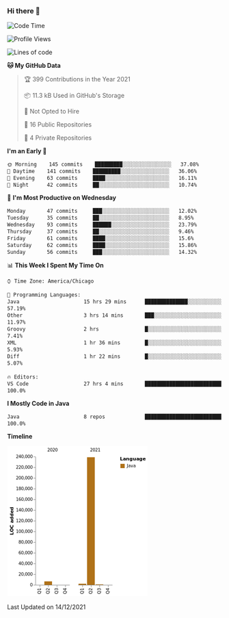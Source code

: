 ### Hi there 👋


<!--START_SECTION:waka-->
![Code Time](http://img.shields.io/badge/Code%20Time-1%2C860%20hrs%2035%20mins-blue)

![Profile Views](http://img.shields.io/badge/Profile%20Views-0-blue)

![Lines of code](https://img.shields.io/badge/From%20Hello%20World%20I%27ve%20Written-248%20Thousand%20lines%20of%20code-blue)

**🐱 My GitHub Data** 

> 🏆 399 Contributions in the Year 2021
 > 
> 📦 11.3 kB Used in GitHub's Storage 
 > 
> 🚫 Not Opted to Hire
 > 
> 📜 16 Public Repositories 
 > 
> 🔑 4 Private Repositories  
 > 
**I'm an Early 🐤** 

```text
🌞 Morning    145 commits    █████████░░░░░░░░░░░░░░░░   37.08% 
🌆 Daytime    141 commits    █████████░░░░░░░░░░░░░░░░   36.06% 
🌃 Evening    63 commits     ████░░░░░░░░░░░░░░░░░░░░░   16.11% 
🌙 Night      42 commits     ██░░░░░░░░░░░░░░░░░░░░░░░   10.74%

```
📅 **I'm Most Productive on Wednesday** 

```text
Monday       47 commits     ███░░░░░░░░░░░░░░░░░░░░░░   12.02% 
Tuesday      35 commits     ██░░░░░░░░░░░░░░░░░░░░░░░   8.95% 
Wednesday    93 commits     ██████░░░░░░░░░░░░░░░░░░░   23.79% 
Thursday     37 commits     ██░░░░░░░░░░░░░░░░░░░░░░░   9.46% 
Friday       61 commits     ████░░░░░░░░░░░░░░░░░░░░░   15.6% 
Saturday     62 commits     ████░░░░░░░░░░░░░░░░░░░░░   15.86% 
Sunday       56 commits     ███░░░░░░░░░░░░░░░░░░░░░░   14.32%

```


📊 **This Week I Spent My Time On** 

```text
⌚︎ Time Zone: America/Chicago

💬 Programming Languages: 
Java                     15 hrs 29 mins      ██████████████░░░░░░░░░░░   57.19% 
Other                    3 hrs 14 mins       ███░░░░░░░░░░░░░░░░░░░░░░   11.97% 
Groovy                   2 hrs               █░░░░░░░░░░░░░░░░░░░░░░░░   7.41% 
XML                      1 hr 36 mins        █░░░░░░░░░░░░░░░░░░░░░░░░   5.93% 
Diff                     1 hr 22 mins        █░░░░░░░░░░░░░░░░░░░░░░░░   5.07%

🔥 Editors: 
VS Code                  27 hrs 4 mins       █████████████████████████   100.0%

```

**I Mostly Code in Java** 

```text
Java                     8 repos             █████████████████████████   100.0%

```


**Timeline**

![Chart not found](https://raw.githubusercontent.com/powercasgamer/powercasgamer/master/charts/bar_graph.png) 


 Last Updated on 14/12/2021
<!--END_SECTION:waka-->
